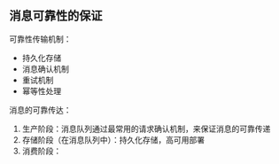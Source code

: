 ## 消息可靠性的保证

可靠性传输机制：

- 持久化存储
- 消息确认机制
- 重试机制
- 幂等性处理

消息的可靠传达：

1. 生产阶段：消息队列通过最常用的请求确认机制，来保证消息的可靠传递
2. 存储阶段（在消息队列中）：持久化存储，高可用部署
3. 消费阶段：